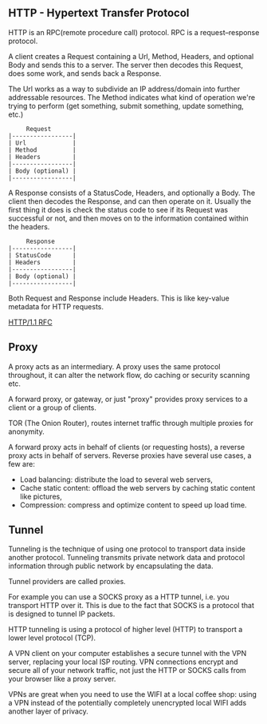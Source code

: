 ## HTTP - Hypertext Transfer Protocol

HTTP is an RPC(remote procedure call) protocol. RPC is a request–response protocol.

A client creates a Request containing a Url, Method, Headers, and optional Body and sends this to a server. The server then decodes this Request, does some work, and sends back a Response.

The Url works as a way to subdivide an IP address/domain into further addressable resources. The Method indicates what kind of operation we're trying to perform (get something, submit something, update something, etc.)

```
     Request
|-----------------|
| Url             |
| Method          |
| Headers         |
|-----------------|
| Body (optional) |
|-----------------|
```

A Response consists of a StatusCode, Headers, and optionally a Body. The client then decodes the Response, and can then operate on it. Usually the first thing it does is check the status code to see if its Request was successful or not, and then moves on to the information contained within the headers.

```
     Response
|-----------------|
| StatusCode      |
| Headers         |
|-----------------|
| Body (optional) |
|-----------------|
```

Both Request and Response include Headers. This is like key-value metadata for HTTP requests.

[HTTP/1.1 RFC](https://www.w3.org/Protocols/rfc2616/rfc2616-sec1.html)

## Proxy

A proxy acts as an intermediary. A proxy uses the same protocol throughout, it can alter the network flow, do caching or security scanning etc.

A forward proxy, or gateway, or just "proxy" provides proxy services to a client or a group of clients.

TOR (The Onion Router), routes internet traffic through multiple proxies for anonymity.

A forward proxy acts in behalf of clients (or requesting hosts), a reverse proxy acts in behalf of servers. Reverse proxies have several use cases, a few are:

- Load balancing: distribute the load to several web servers,
- Cache static content: offload the web servers by caching static content like pictures,
- Compression: compress and optimize content to speed up load time.

## Tunnel

Tunneling is the technique of using one protocol to transport data inside another protocol.
Tunneling transmits private network data and protocol information through public network by encapsulating the data.

Tunnel providers are called proxies.

For example you can use a SOCKS proxy as a HTTP tunnel, i.e. you transport HTTP over it. This is due to the fact that SOCKS is a protocol that is designed to tunnel IP packets.

HTTP tunneling is using a protocol of higher level (HTTP) to transport a lower level protocol (TCP).

A VPN client on your computer establishes a secure tunnel with the VPN server, replacing your local ISP routing. VPN connections encrypt and secure all of your network traffic, not just the HTTP or SOCKS calls from your browser like a proxy server.

VPNs are great when you need to use the WIFI at a local coffee shop: using a VPN instead of the potentially completely unencrypted local WIFI adds another layer of privacy.
